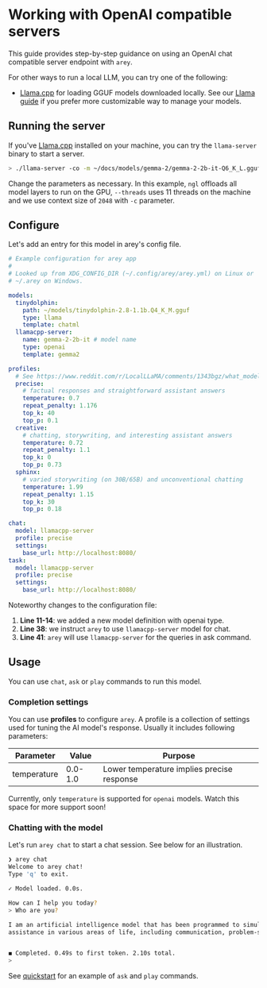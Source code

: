 # Working with OpenAI compatible servers

This guide provides step-by-step guidance on using an OpenAI chat compatible
server endpoint with `arey`.

For other ways to run a local LLM, you can try one of the following:

- [Llama.cpp][] for loading GGUF models downloaded locally. See our [Llama guide](llama.md) if you prefer more customizable way to
  manage your models.

[OpenAI]: https://platform.openai.com/docs/api-reference/chat
[Llama.cpp]: https://github.com/ggerganov/llama.cpp

## Running the server

If you've [Llama.cpp][] installed on your machine, you can try the
`llama-server` binary to start a server.

```sh
> ./llama-server -co -m ~/docs/models/gemma-2/gemma-2-2b-it-Q6_K_L.gguf -ngl 99 --threads 11 -c 2048
```

Change the parameters as necessary. In this example, `ngl` offloads all model
layers to run on the GPU, `--threads` uses 11 threads on the machine and we use
context size of `2048` with `-c` parameter.

## Configure

Let's add an entry for this model in arey's config file.

```yaml linenums="1" hl_lines="11-14 38 41"
# Example configuration for arey app
#
# Looked up from XDG_CONFIG_DIR (~/.config/arey/arey.yml) on Linux or
# ~/.arey on Windows.

models:
  tinydolphin:
    path: ~/models/tinydolphin-2.8-1.1b.Q4_K_M.gguf
    type: llama
    template: chatml
  llamacpp-server:
    name: gemma-2-2b-it # model name
    type: openai
    template: gemma2

profiles:
  # See https://www.reddit.com/r/LocalLLaMA/comments/1343bgz/what_model_parameters_is_everyone_using/
  precise:
    # factual responses and straightforward assistant answers
    temperature: 0.7
    repeat_penalty: 1.176
    top_k: 40
    top_p: 0.1
  creative:
    # chatting, storywriting, and interesting assistant answers
    temperature: 0.72
    repeat_penalty: 1.1
    top_k: 0
    top_p: 0.73
  sphinx:
    # varied storywriting (on 30B/65B) and unconventional chatting
    temperature: 1.99
    repeat_penalty: 1.15
    top_k: 30
    top_p: 0.18

chat:
  model: llamacpp-server
  profile: precise
  settings:
    base_url: http://localhost:8080/
task:
  model: llamacpp-server
  profile: precise
  settings:
    base_url: http://localhost:8080/
```

Noteworthy changes to the configuration file:

1. **Line 11-14**: we added a new model definition with openai type.
2. **Line 38**: we instruct `arey` to use `llamacpp-server` model for chat.
3. **Line 41**: `arey` will use `llamacpp-server` for the queries in ask command.

## Usage

You can use `chat`, `ask` or `play` commands to run this model.

### Completion settings

You can use **profiles** to configure `arey`. A profile is a collection of
settings used for tuning the AI model's response. Usually it includes following
parameters:

| Parameter   | Value   | Purpose                                    |
| ----------- | ------- | ------------------------------------------ |
| temperature | 0.0-1.0 | Lower temperature implies precise response |

Currently, only `temperature` is supported for `openai` models. Watch this space
for more support soon!

### Chatting with the model

Let's run `arey chat` to start a chat session. See below for an illustration.

```sh
❯ arey chat
Welcome to arey chat!
Type 'q' to exit.

✓ Model loaded. 0.0s.

How can I help you today?
> Who are you?

I am an artificial intelligence model that has been programmed to simulate human behavior, emotions, and responses based on data gathered from various sources. My primary goal is to provide
assistance in various areas of life, including communication, problem-solving, decision-making, and learning.


◼ Completed. 0.49s to first token. 2.10s total.
>
```

See [quickstart](index.md) for an example of `ask` and `play` commands.
